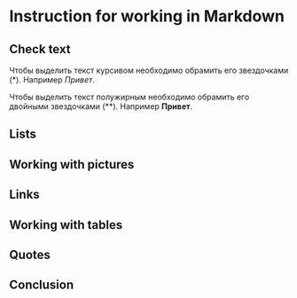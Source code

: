 # Instruction for working in Markdown

## Check text

Чтобы выделить текст курсивом необходимо обрамить его звездочками (*). Например *Привет*.

Чтобы выделить текст полужирным необходимо обрамить его двойными звездочками (**). Например **Привет**.

## Lists

## Working with pictures

## Links

## Working with tables

## Quotes

## Conclusion